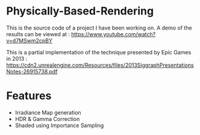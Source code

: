 # Physically-Based-Rendering

This is the source code of a project I have been working on. A demo of the results can be viewed at :
https://www.youtube.com/watch?v=d7MSwm2cpBY

This is a partial implementation of the technique presented by Epic Games in 2013 :
https://cdn2.unrealengine.com/Resources/files/2013SiggraphPresentationsNotes-26915738.pdf

# Features

- Irradiance Map generation
- HDR & Gamma Correction
- Shaded using Importance Sampling
